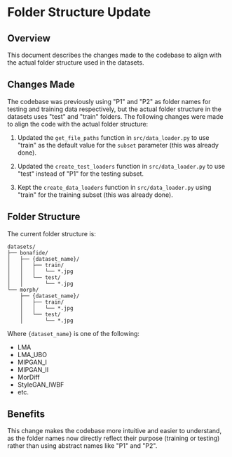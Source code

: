 # Folder Structure Update

## Overview

This document describes the changes made to the codebase to align with the actual folder structure used in the datasets.

## Changes Made

The codebase was previously using "P1" and "P2" as folder names for testing and training data respectively, but the actual folder structure in the datasets uses "test" and "train" folders. The following changes were made to align the code with the actual folder structure:

1. Updated the `get_file_paths` function in `src/data_loader.py` to use "train" as the default value for the `subset` parameter (this was already done).

2. Updated the `create_test_loaders` function in `src/data_loader.py` to use "test" instead of "P1" for the testing subset.

3. Kept the `create_data_loaders` function in `src/data_loader.py` using "train" for the training subset (this was already done).

## Folder Structure

The current folder structure is:

```
datasets/
├── bonafide/
│   ├── {dataset_name}/
│   │   ├── train/
│   │   │   └── *.jpg
│   │   └── test/
│   │       └── *.jpg
└── morph/
    ├── {dataset_name}/
    │   ├── train/
    │   │   └── *.jpg
    │   └── test/
    │       └── *.jpg
```

Where `{dataset_name}` is one of the following:
- LMA
- LMA_UBO
- MIPGAN_I
- MIPGAN_II
- MorDiff
- StyleGAN_IWBF
- etc.

## Benefits

This change makes the codebase more intuitive and easier to understand, as the folder names now directly reflect their purpose (training or testing) rather than using abstract names like "P1" and "P2".
